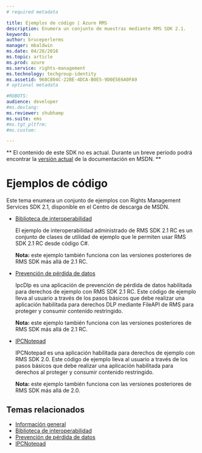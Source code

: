 ```yaml
---
# required metadata

title: Ejemplos de código | Azure RMS
description: Enumera un conjunto de muestras mediante RMS SDK 2.1.
keywords:
author: bruceperlerms
manager: mbaldwin
ms.date: 04/28/2016
ms.topic: article
ms.prod: azure
ms.service: rights-management
ms.technology: techgroup-identity
ms.assetid: 968C804C-22BE-4DCA-B0E5-9D0E5E6A0FA9
# optional metadata

#ROBOTS:
audience: developer
#ms.devlang:
ms.reviewer: shubhamp
ms.suite: ems
#ms.tgt_pltfrm:
#ms.custom:

---
```

** El contenido de este SDK no es actual. Durante un breve periodo podrá encontrar la [versión actual](https://msdn.microsoft.com/library/windows/desktop/hh535290(v=vs.85).aspx) de la documentación en MSDN. **
# Ejemplos de código

Este tema enumera un conjunto de ejemplos con Rights Management Services SDK 2.1, disponible en el Centro de descarga de MSDN.

- [Biblioteca de interoperabilidad](https://Code.MSDN.Microsoft.Com/AD-RMS-SDK-20-Interop-eb3fbce7)

  El ejemplo de interoperabilidad administrado de RMS SDK 2.1 RC es un conjunto de clases de utilidad de ejemplo que le permiten usar RMS SDK 2.1 RC desde código C#.

  **Nota:** este ejemplo también funciona con las versiones posteriores de RMS SDK más allá de 2.1 RC.

- [Prevención de pérdida de datos](https://Code.MSDN.Microsoft.Com/IpcDlp-Sample-Application-d30bb99d)

  IpcDlp es una aplicación de prevención de pérdida de datos habilitada para derechos de ejemplo con RMS SDK 2.1 RC. Este código de ejemplo lleva al usuario a través de los pasos básicos que debe realizar una aplicación habilitada para derechos DLP mediante FileAPI de RMS para proteger y consumir contenido restringido.

  **Nota:** este ejemplo también funciona con las versiones posteriores de RMS SDK más allá de 2.1 RC.

- [IPCNotepad](https://Code.MSDN.Microsoft.Com/IPCNotepad-Sample-f67dae80)

  IPCNotepad es una aplicación habilitada para derechos de ejemplo con RMS SDK 2.0. Este código de ejemplo lleva al usuario a través de los pasos básicos que debe realizar una aplicación habilitada para derechos al proteger y consumir contenido restringido.

  **Nota:** este ejemplo también funciona con las versiones posteriores de RMS SDK más allá de 2.0.
 
## Temas relacionados

* [Información general](ad-rms-overview.md)
* [Biblioteca de interoperabilidad](https://Code.MSDN.Microsoft.Com/AD-RMS-SDK-20-Interop-eb3fbce7)
* [Prevención de pérdida de datos](https://Code.MSDN.Microsoft.Com/IpcDlp-Sample-Application-d30bb99d)
* [IPCNotepad](https://Code.MSDN.Microsoft.Com/IPCNotepad-Sample-f67dae80)
 

 


<!--HONumber=Jun16_HO1-->


